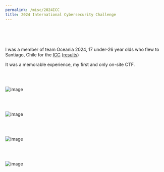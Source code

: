 ```yaml
---
permalink: /misc/2024ICC
title: 2024 International Cybersecurity Challenge
---
```




<br>

<br>

<br>

I was a member of team Oceania 2024, 17 under-26 year olds who flew to Santiago, Chile for the [ICC](https://icc.ecsc.eu/) ([results](https://en.wikipedia.org/wiki/International_Cybersecurity_Challenge))

It was a memorable experience, my first and only on-site CTF. 

<br>

<br>

![image](https://github.com/user-attachments/assets/be0a56d1-1daf-40d0-8c96-2666aadc0b90)


<br>

<br>

![image](https://github.com/user-attachments/assets/13969728-18fd-4c8a-a796-c8508de0218f)


<br>

<br>


![image](https://github.com/user-attachments/assets/1a9454d0-9b63-404b-a8b5-82304b6d3d54)

<br>

<br>

![image](https://github.com/user-attachments/assets/f129d997-c9b7-49ae-8fdb-1b1e400055db)

